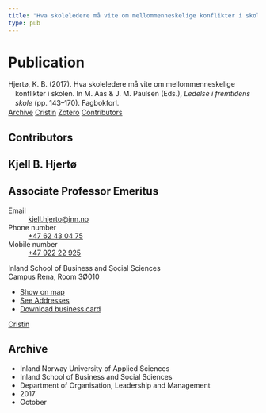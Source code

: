 ```yaml
---
title: "Hva skoleledere må vite om mellommenneskelige konflikter i skolen"
type: pub
---
```

<h1>Publication</h1>
<article id="csl-bib-container-LBMMR7EH" class="csl-bib-container">
  <div class="csl-bib-body" style="line-height: 1.35; padding-left: 1em; text-indent:-1em;">
  <div class="csl-entry">Hjert&#xF8;, K. B. (2017). Hva skoleledere m&#xE5; vite om mellommenneskelige konflikter i skolen. In M. Aas &amp; J. M. Paulsen (Eds.), <i>Ledelse i fremtidens skole</i> (pp. 143&#x2013;170). Fagbokforl.</div>
</div>
  <div class="csl-bib-buttons">
    <a href="#taxonomy-article-LBMMR7EH" class="csl-bib-button">Archive</a>
    <a href="https://app.cristin.no/results/show.jsf?id=1502071" alt="Cristin URL" class="csl-bib-button">Cristin</a>
    <a href="http://zotero.org/groups/5022929/items/LBMMR7EH" alt="Zotero URL" class="csl-bib-button">Zotero</a>
    <a href="#contributors-article-LBMMR7EH" class="csl-bib-button">Contributors</a>
  </div>
  <div id="csl-bib-meta-container-LBMMR7EH"></div>
</article>
<div id="csl-bib-meta-LBMMR7EH" class="csl-bib-meta">
  <article id="contributors-article-LBMMR7EH" class="contributors-article">
    <h1>Contributors</h1>
    <div class="personas">
<div class="vrtx-hinn-person-card">
<div class="photo">
<i class="lar la-user-circle missing-person"></i>
</div>
<div class="info">
<hgroup><h1>Kjell B. Hjertø</h1>
<h2>Associate Professor Emeritus</h2>
</hgroup><dl>
<dt>Email</dt>
<dd>
<a href="mailto:kjell.hjerto@inn.no">kjell.hjerto@inn.no</a>
</dd>
<dt>Phone number</dt>
<dd><a href="tel:+4762430475">
+47 62 43 04 75
</a></dd>
<dt>Mobile number</dt>
<dd><a href="tel:+4792222925">
+47 922 22 925
</a></dd>
</dl>
<p>
Inland School of Business and Social Sciences<br>
Campus Rena,
Room 3Ø010
</p>
<ul class="vrtx-hinn-links">
<li><a href="https://www.google.com/maps?q=61.13620,11.37454">Show on map</a></li>
<li><a href="https://www.inn.no/english/find-an-employee/kjell-hjerto.html#vrtx-hinn-addresses">See Addresses</a></li>
<li><a href="https://www.inn.no/english/find-an-employee/kjell-hjerto.html?vrtx=vcf">Download business card</a></li>
</ul>
</div>
</div>
<a href="https://app.cristin.no/persons/show.jsf?id=325053" alt="Cristin URL" class="personas-cristin">Cristin</a>
</div>
  </article>
  <article id="taxonomy-article-LBMMR7EH" class="taxonomy-article">
    <h1>Archive</h1>
    <ul>
      <li>Inland Norway University of Applied Sciences</li>
      <li>Inland School of Business and Social Sciences</li>
      <li>Department of Organisation, Leadership and Management</li>
      <li>2017</li>
      <li>October</li>
    </ul>
  </article>
</div>
